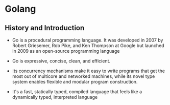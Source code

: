 # Golang

## History and Introduction

* Go is a procedural programming language. It was developed in 2007 by Robert Griesemer, Rob Pike, and Ken Thompson at Google but launched in 2009 as an open-source programming language


* Go is expressive, concise, clean, and efficient. 
* Its concurrency mechanisms make it easy to write programs that get the most out of multicore and networked machines, while its novel type system enables flexible and modular program construction.

* It's a fast, statically typed, compiled language that feels like a dynamically typed, interpreted language